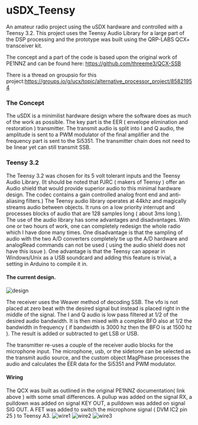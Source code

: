 # uSDX_Teensy
An amateur radio project using the uSDX hardware and controlled with a Teensy 3.2.
This project uses the Teensy Audio Library for a large part of the DSP processing and the prototype was built using the QRP-LABS QCX+ transceiver kit.

The concept and a part of the code is based upon the original work of PE1NNZ and can be found here:
https://github.com/threeme3/QCX-SSB

There is a thread on groupsio for this project:https://groups.io/g/ucx/topic/alternative_processor_project/85821954


### The Concept
The uSDX is a minimilist hardware design where the software does as much of the work as possible.  The key part is the EER ( envelope elimination and restoration ) transmitter.  The transmit audio is split into I and Q audio, the amplitude is sent to a PWM modulator of the final amplifier and the frequency part is sent to the Si5351.  The transmitter chain does not need to be linear yet can still transmit SSB.

### Teensy 3.2
The Teensy 3.2 was chosen for its 5 volt tolerant inputs and the Teensy Audio Library.  (It should be noted that PJRC ( makers of Teensy ) offer an Audio shield that would provide superior audio to this minimal hardware design.  The codec contains a gain controlled analog front end and anti-aliasing filters.)
The Teensy audio library operates at 44khz and magically streams audio between objects.  It runs on a low priority interrupt and processes blocks of audio that are 128 samples long ( about 3ms long ).  The use of the audio library has some advantages and disadvantages. With one or two hours of work, one can completely redesign the whole radio which I have done many times.  One disadvantage is that the sampling of audio with the two A/D converters completely tie up the A/D hardware and analogRead commands can not be used ( using the audio shield does not have this issue ).  One advantage is that the Teensy can appear in Windows/Unix as a USB soundcard and adding this feature is trivial, a setting in Arduino to compile it in.  

#### The current design.

![design](https://github.com/roncarr880/uSDX_Teensy/blob/main/Design.png)

The receiver uses the Weaver method of decoding SSB.  The vfo is not placed at zero beat with the desired signal but instead is placed right in the middle of the signal.  The I and Q audio is low pass filtered at 1/2 of the desired audio bandwidth.  It is then mixed with a complex BFO also at 1/2 the bandwidth in frequency ( if bandwidth is 3000 hz then the BFO is at 1500 hz ).  The result is added or subtracted to get LSB or USB.

The transmitter re-uses a couple of the receiver audio blocks for the microphone input. The microphone, usb, or the sidetone can be selected as the transmit audio source, and the custom object MagPhase processes the audio and calculates the EER data for the Si5351 and PWM modulator.

#### Wiring

The QCX was built as outlined in the original PE1NNZ documentation( link above ) with some small differences.  A pullup was added on the signal RX, a pulldown was added on signal KEY OUT, a pulldown was added on signal SIG OUT.  A FET was added to switch the microphone signal ( DVM IC2 pin 25 ) to Teensy A3.
![wire1](https://github.com/roncarr880/uSDX_Teensy/blob/main/top1.png)
![wire2](https://github.com/roncarr880/uSDX_Teensy/blob/main/bot1.png)
![wire3](https://github.com/roncarr880/uSDX_Teensy/blob/main/top2.png)


